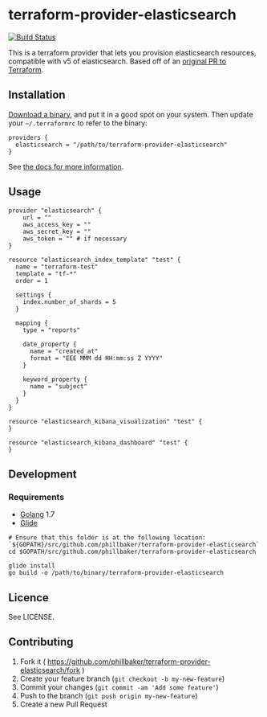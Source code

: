 # terraform-provider-elasticsearch

[![Build Status](https://travis-ci.org/phillbaker/terraform-provider-elasticsearch.svg?branch=master)](https://travis-ci.org/phillbaker/terraform-provider-elasticsearch)

This is a terraform provider that lets you provision elasticsearch resources, compatible with v5 of elasticsearch. Based off of an [original PR to Terraform](https://github.com/hashicorp/terraform/pull/13238).

## Installation

[Download a binary](https://github.com/phillbaker/terraform-provider-elasticsearch/releases), and put it in a good spot on your system. Then update your `~/.terraformrc` to refer to the binary:

```hcl
providers {
  elasticsearch = "/path/to/terraform-provider-elasticsearch"
}
```

See [the docs for more information](https://www.terraform.io/docs/plugins/basics.html).

## Usage

```
provider "elasticsearch" {
    url = ""
    aws_access_key = ""
    aws_secret_key = ""
    aws_token = "" # if necessary
}

resource "elasticsearch_index_template" "test" {
  name = "terraform-test"
  template = "tf-*"
  order = 1

  settings {
    index.number_of_shards = 5
  }

  mapping {
    type = "reports"

    date_property {
      name = "created_at"
      format = "EEE MMM dd HH:mm:ss Z YYYY"
    }

    keyword_property {
      name = "subject"
    }
  }
}

resource "elasticsearch_kibana_visualization" "test" {
}

resource "elasticsearch_kibana_dashboard" "test" {
}
```

## Development

### Requirements

* [Golang](https://golang.org/dl/) 1.7
* [Glide](https://github.com/Masterminds/glide)


```
# Ensure that this folder is at the following location: `${GOPATH}/src/github.com/phillbaker/terraform-provider-elasticsearch`
cd $GOPATH/src/github.com/phillbaker/terraform-provider-elasticsearch

glide install
go build -o /path/to/binary/terraform-provider-elasticsearch
```

## Licence

See LICENSE.

## Contributing

1. Fork it ( https://github.com/phillbaker/terraform-provider-elasticsearch/fork )
2. Create your feature branch (`git checkout -b my-new-feature`)
3. Commit your changes (`git commit -am 'Add some feature'`)
4. Push to the branch (`git push origin my-new-feature`)
5. Create a new Pull Request
